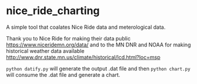 # nice_ride_charting

A simple tool that coalates Nice Ride data and meterological data.

Thank you to Nice Ride for making their data public https://www.niceridemn.org/data/
and to the MN DNR and NOAA for making historical weather data available http://www.dnr.state.mn.us/climate/historical/lcd.html?loc=msp 

`python datify.py` will generate the output .dat file and then `python chart.py` will consume the .dat file and generate
a chart.
